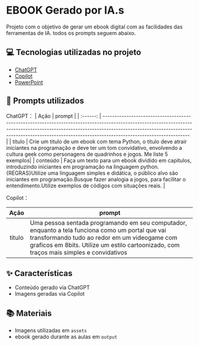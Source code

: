 # EBOOK Gerado por IA.s
Projeto com o objetivo de gerar um ebook digital com as facilidades das ferramentas de IA. todos os prompts seguem abaixo.

## 💻 Tecnologias utilizadas no projeto

- [ChatGPT](https://chat.openai.com/) 
- [Copilot](https://copilot.microsoft.com)
- [PowerPoint](https://www.microsoft.com/en/microsoft-365/powerpoint)

## 🧠 Prompts utilizados


ChatGPT：
|   Ação   | prompt                                                                                                                                                                                                                                                                         |
| :------: | ------------------------------------------------------------------------------------------------------------------------------------------------------------------------------------------------------------------------------------------------------------------------------ |
|  título  | Crie um titulo de um ebook com tema Python, o titulo deve atrair iniciantes na programação e deve ter um tom convidativo, envolvendo a cultura geek como personagens de quadrinhos e jogos. Me liste 5 exemplos|
| conteúdo | Faça um texto para um ebook dividido em capítulos, introduzindo iniciantes em programação na linguagem python. {REGRAS}Utilize uma linguagem simples e didática, o público alvo são iniciantes em programação.Busque fazer analogia a jogos, para facilitar o entendimento.Utilize exemplos de códigos com situações reais. |

Copilot：

|  Ação  | prompt                                                                                 |
| :----: | -------------------------------------------------------------------------------------- |
| título | Uma pessoa sentada programando em seu computador, enquanto a tela funciona como um portal que vai transformando tudo ao redor em um videogame com graficos em 8bits. Utilize um estilo cartoonizado, com traços mais simples e convidativos |

## ✨ Características 

- Conteúdo gerado via ChatGPT
- Imagens geradas via Copilot

## 📚 Materiais

- Imagens utilizadas em `assets`
- ebook gerado durante as aulas em `output`

